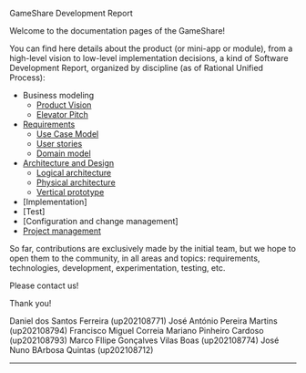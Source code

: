 GameShare Development Report

Welcome to the documentation pages of the GameShare!

You can find here details about the product (or mini-app or module), from a high-level vision to low-level implementation decisions, a kind of Software Development Report, organized by discipline (as of Rational Unified Process): 

* Business modeling 
  * [Product Vision](https://github.com/FEUP-LEIC-ES-2022-23/2LEIC03T1/blob/main/docs/ProductVision.md)
  * [Elevator Pitch](https://github.com/FEUP-LEIC-ES-2022-23/2LEIC03T1/blob/main/docs/ElevatorPitch.md)
* [Requirements](https://github.com/FEUP-LEIC-ES-2022-23/2LEIC03T1/blob/main/docs/requirements.md)
  * [Use Case Model](https://github.com/FEUP-LEIC-ES-2022-23/2LEIC03T1/blob/main/docs/requirements.md#use-case-model)
  * [User stories](https://github.com/FEUP-LEIC-ES-2022-23/2LEIC03T1/issues?q=is%3Aissue+is%3Aopen+label%3A%22user+story%22)
  * [Domain model](https://github.com/FEUP-LEIC-ES-2022-23/2LEIC03T1/blob/main/docs/requirements.md#domain-model)
* [Architecture and Design](https://github.com/FEUP-LEIC-ES-2022-23/templates/blob/main/docs/ArchitectureAndDesign.md)
  * [Logical architecture](https://github.com/FEUP-LEIC-ES-2022-23/2LEIC03T1/blob/main/docs/ArchitectureAndDesign.md#logical-architecture)
  * [Physical architecture](https://github.com/FEUP-LEIC-ES-2022-23/2LEIC03T1/blob/main/docs/ArchitectureAndDesign.md#physical-architecture)
  * [Vertical prototype](https://github.com/FEUP-LEIC-ES-2022-23/2LEIC03T1/blob/main/docs/ArchitectureAndDesign.md#vertical-prototype)
* [Implementation]
* [Test]
* [Configuration and change management]
* [Project management](https://github.com/FEUP-LEIC-ES-2022-23/2LEIC03T1/blob/main/docs/ProjectManagement.md)

So far, contributions are exclusively made by the initial team, but we hope to open them to the community, in all areas and topics: requirements, technologies, development, experimentation, testing, etc.

Please contact us! 

Thank you!

Daniel dos Santos Ferreira (up202108771)
José António Pereira Martins (up202108794)
Francisco Miguel Correia Mariano Pinheiro Cardoso (up202108793)
Marco FIlipe Gonçalves Vilas Boas (up202108774)
José Nuno BArbosa Quintas (up202108712)

---

